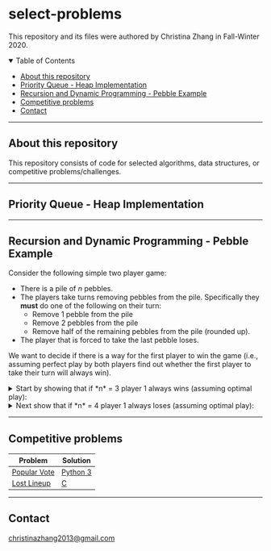 # select-problems
This repository and its files were authored by Christina Zhang in Fall-Winter 2020.

<details open>
<summary>Table of Contents</summary>

- [About this repository](#about)
- [Priority Queue - Heap Implementation](#pq-hi)
- [Recursion and Dynamic Programming - Pebble Example](#pebble)
- [Competitive problems](#comp)
- [Contact](#contact)
</details>

- - - -
## About this repository <a name="about"/>
This repository consists of code for selected algorithms, data structures, or competitive problems/challenges.

- - - -
## Priority Queue - Heap Implementation <a name="pq-hi"/>

- - - -
## Recursion and Dynamic Programming - Pebble Example <a name="pebble"/>
Consider the following simple two player game:
- There is a pile of *n* pebbles.
- The  players  take  turns  removing  pebbles  from  the  pile.  Specifically  they **must** do one of the following on their turn:
  - Remove 1 pebble from the pile
  - Remove 2 pebbles from the pile
  - Remove half of the remaining pebbles from the pile (rounded up).
- The player that is forced to take the last pebble loses. 

We want to decide if there is a way for the first player to win the game (i.e., assuming perfect play by both players find out whether the first player to take their turn will always win). 

<details>
<summary>Start by showing that if *n* = 3 player 1 always wins (assuming optimal play):</summary>
![alt text](images/pebble0.JPG)
</details>

<details>
<summary>Next show that if *n* = 4 player 1 always loses (assuming optimal play):</summary>
![alt text](images/pebble1.JPG)
</details>

- - - -
## Competitive problems <a name="comp"/>
| Problem | Solution |
| --- | --- |
| <a href='https://open.kattis.com/problems/vote'>Popular Vote</a> | [Python 3](popular-vote.py) |
| <a href='https://open.kattis.com/problems/lostlineup'>Lost Lineup</a> | [C](lostline-up.c) |

- - - -
## Contact <a name="contact"/>
christinazhang2013@gmail.com

